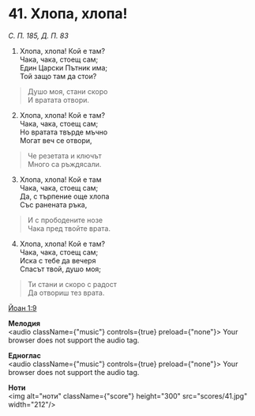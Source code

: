 # 41. Хлопа, хлопа!

_С. П. 185, Д. П. 83_

1. Хлопа, хлопа! Кой е там?  
Чака, чака, стоещ сам;  
Един Царски Пътник има;  
Той защо там да стои?  

> Душо моя, стани скоро  
> И вратата отвори.  

2. Хлопа, хлопа! Кой е там?  
Чака, чака, стоещ сам;  
Но вратата твърде мъчно  
Могат веч се отвори,  

> Че резетата и ключът  
> Много са ръждясали.  

3. Хлопа, хлопа! Кой е там  
Чака, чака, стоещ сам;  
Да, с търпение още хлопа  
Със ранената ръка,  

> И с прободените нозе  
> Чака пред твойте врата.  

4. Хлопа, хлопа! Кой е там?  
Чака, чака, стоещ сам;  
Иска с тебе да вечеря  
Спасът твой, душо моя;  

> Ти стани и скоро с радост  
> Да отвориш тез врата.

[Йоан 1:9](http://biblia.bg/index.php?k=43&g=1&s=9)

**Мелодия**  
<audio className={"music"} controls={true} preload={"none"}>
    <source src="mp3/41.mp3" type="audio/mpeg"/>
    Your browser does not support the audio tag.
</audio>

**Едноглас**  
<audio className={"music"} controls={true} preload={"none"}>
    <source src="transp/41.mp3" type="audio/mpeg"/>
    Your browser does not support the audio tag.
</audio>

**Ноти**  
<img alt="ноти" className={"score"} height="300" src="scores/41.jpg" width="212"/>
